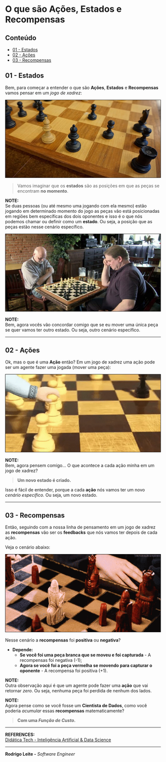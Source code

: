 # O que são Ações, Estados e Recompensas

## Conteúdo

 - [01 - Estados](#states)
 - [02 - Ações](#actions)
 - [03 - Recompensas](#rewards)

<div id="states"></div>

## 01 - Estados

Bem, para começar a entender o que são **Ações**, **Estados** e **Recompensas** vamos pensar em um *jogo de xadrez*:

![img](images/xadrez.png)  

> Vamos imaginar que os **estados** são as posições em que as peças se encontram **no momento**.

**NOTE:**  
Se duas pessoas (ou até mesmo uma jogando com ela mesmo) estão jogando em determinado momento do jogo as peças vão está posicionadas em regiões bem específicas dos dois oponentes e isso é o que nós podemos chamar ou definir como um **estado**. Ou seja, a posição que as peças estão nesse cenário específico.

![img](images/xadrez-1x1.jpg)  

**NOTE:**  
Bem, agora vocês vão concordar comigo que se eu mover uma única peça se quer vamos ter outro estado. Ou seja, outro cenário específico.

---

<div id="actions"></div>

## 02 - Ações

Ok, mas o que é uma **Ação** então? Em um jogo de xadrez uma ação pode ser um agente fazer uma jogada (mover uma peça):

![img](images/action-move.gif)  

**NOTE:**  
Bem, agora pensem comigo... O que acontece a cada ação minha em um jogo de xadrez?

> **Um novo estado é criado.**

Isso é fácil de entender, porque a cada **ação** nós vamos ter um novo *cenário específico*. Ou seja, um novo estado.

---

<div id="rewards"></div>

## 03 - Recompensas

Então, seguindo com a nossa linha de pensamento em um jogo de xadrez as **recompensas** vão ser os **feedbacks** que nós vamos ter depois de cada ação.

Veja o cenário abaixo:

![img](images/action-01.gif)  

Nesse cenário a **recompensas** foi **positiva** ou **negativa**?

 - **Depende:**
   - **Se você foi uma peça branca que se moveu e foi capturada** - A recompensas foi negativa (-1);
   - **Agora se você foi a peça vermelha se movendo para capturar o oponente** - A recompensa foi positiva (+1).

**NOTE:**  
Outra observação aqui é que um agente pode fazer uma **ação** que vai retornar *zero*. Ou seja, nenhuma peça foi perdida de nenhum dos lados.

**NOTE:**  
Agora pense como se você fosse um **Cientista de Dados**, como você poderia *acumular* essas **recompensas** matematicamente?

> **Com uma *Função de Custo*.**

---

**REFERENCES:**  
[Didática Tech - Inteligência Artificial & Data Science](https://didatica.tech/)  

---

**Rodrigo Leite -** *Software Engineer*
